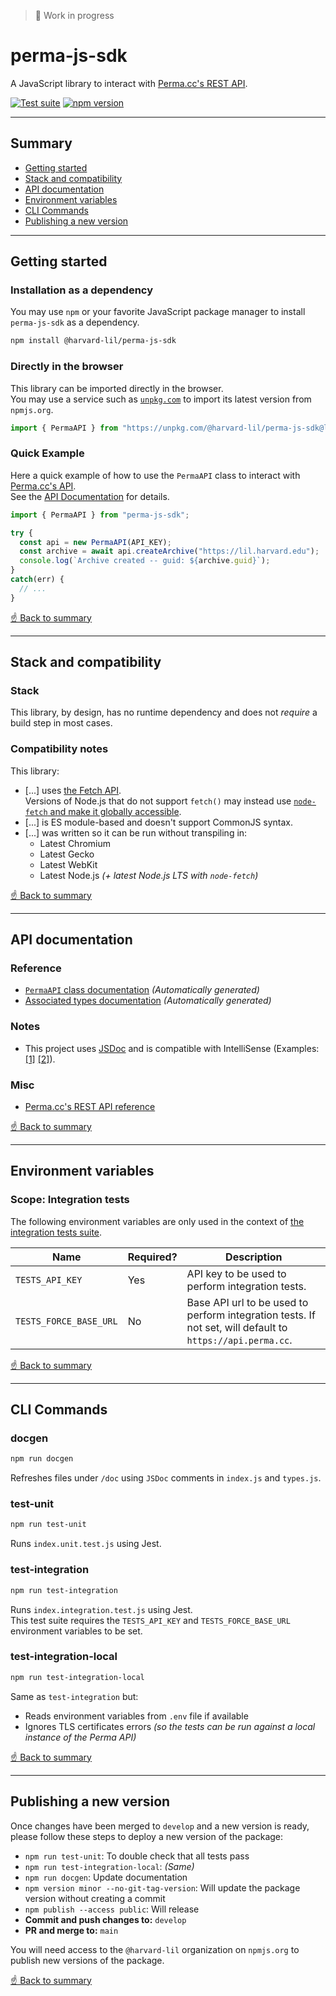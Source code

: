 > 🚧 Work in progress

# perma-js-sdk
A JavaScript library to interact with [Perma.cc's REST API](https://perma.cc/docs/developer).

[![Test suite](https://github.com/harvard-lil/perma-js-sdk/actions/workflows/run-tests-on-pr.yml/badge.svg?branch=develop)](https://github.com/harvard-lil/perma-js-sdk/actions/workflows/run-tests-on-pr.yml) [![npm version](https://badge.fury.io/js/@harvard-lil%2Fperma-js-sdk.svg)](https://badge.fury.io/js/@harvard-lil%2Fperma-js-sdk)

---

## Summary

- [Getting started](#getting-started)
- [Stack and compatibility](#stack-and-compatibility)
- [API documentation](#api-documentation)
- [Environment variables](#environment-variables)
- [CLI Commands](#cli-commands)
- [Publishing a new version](#publishing-a-new-version)

---

## Getting started

### Installation as a dependency
You may use `npm` or your favorite JavaScript package manager to install `perma-js-sdk` as a dependency.

```bash
npm install @harvard-lil/perma-js-sdk
```

### Directly in the browser
This library can be imported directly in the browser.<br>
You may use a service such as [`unpkg.com`](https://unpkg.com) to import its latest version from `npmjs.org`. 

```javascript
import { PermaAPI } from "https://unpkg.com/@harvard-lil/perma-js-sdk@latest/index.js";
```

### Quick Example
Here a quick example of how to use the `PermaAPI` class to interact with [Perma.cc's API](https://perma.cc).<br>
See the [API Documentation](#api-documentation) for details.

```javascript
import { PermaAPI } from "perma-js-sdk";

try {
  const api = new PermaAPI(API_KEY);
  const archive = await api.createArchive("https://lil.harvard.edu");
  console.log(`Archive created -- guid: ${archive.guid}`);
}
catch(err) {
  // ...
}
```

[☝️ Back to summary](#summary)

---

## Stack and compatibility

### Stack
This library, by design, has no runtime dependency and does not _require_ a build step in most cases.<br> 

### Compatibility notes
This library:
- [...] uses [the Fetch API](https://developer.mozilla.org/en-US/docs/Web/API/Fetch_API/Using_Fetch).<br>Versions of Node.js that do not support `fetch()` may instead use [`node-fetch` and make it globally accessible](https://github.com/node-fetch/node-fetch#providing-global-access).
- [...] is ES module-based and doesn't support CommonJS syntax.
- [...] was written so it can be run without transpiling in:
  - Latest Chromium
  - Latest Gecko
  - Latest WebKit
  - Latest Node.js _(+ latest Node.js LTS with `node-fetch`)_

[☝️ Back to summary](#summary)

---

## API documentation

### Reference
- [`PermaAPI` class documentation](/doc/index.md) _(Automatically generated)_
- [Associated types documentation](/doc/types.md) _(Automatically generated)_

### Notes
- This project uses [JSDoc](https://jsdoc.app/) and is compatible with IntelliSense (Examples: [[1]](https://user-images.githubusercontent.com/625889/177423585-f92c491e-d98c-4476-8250-544d535b6ecc.png) [[2]](https://user-images.githubusercontent.com/625889/177424359-23906796-1c62-418e-996a-f0265c1f6be6.png)). 

### Misc
- [Perma.cc's REST API reference](https://perma.cc/docs/developer)

[☝️ Back to summary](#summary)

---

## Environment variables

### Scope: Integration tests
The following environment variables are only used in the context of [the integration tests suite](#testing).

| Name | Required? | Description |
| --- | --- | --- |
| `TESTS_API_KEY` | Yes | API key to be used to perform integration tests. |
| `TESTS_FORCE_BASE_URL` | No | Base API url to be used to perform integration tests. If not set, will default to `https://api.perma.cc`. |  

[☝️ Back to summary](#summary)

---

## CLI Commands

### docgen
```bash
npm run docgen
```

Refreshes files under `/doc` using `JSDoc` comments in `index.js` and `types.js`.

### test-unit
```bash
npm run test-unit
```

Runs `index.unit.test.js` using Jest.

### test-integration
```bash
npm run test-integration
```

Runs `index.integration.test.js` using Jest.<br> 
This test suite requires the `TESTS_API_KEY` and `TESTS_FORCE_BASE_URL` environment variables to be set.

### test-integration-local
```bash
npm run test-integration-local
```

Same as `test-integration` but: 
- Reads environment variables from `.env` file if available
- Ignores TLS certificates errors _(so the tests can be run against a local instance of the Perma API)_

[☝️ Back to summary](#summary)

---

## Publishing a new version

Once changes have been merged to `develop` and a new version is ready, please follow these steps to deploy a new version of the package:
- `npm run test-unit`: To double check that all tests pass
- `npm run test-integration-local`: _(Same)_
- `npm run docgen`: Update documentation
- `npm version minor --no-git-tag-version`:  Will update the package version without creating a commit
- `npm publish --access public`: Will release 
- **Commit and push changes to:** `develop`
- **PR and merge to:** `main`

You will need access to the `@harvard-lil` organization on `npmjs.org` to publish new versions of the package.

[☝️ Back to summary](#summary)
